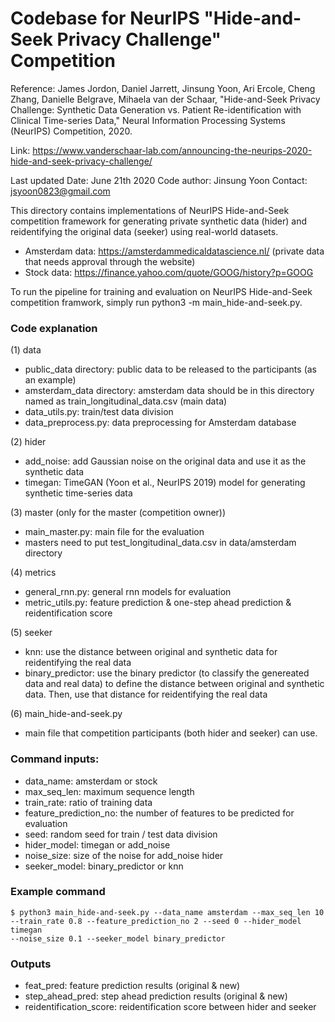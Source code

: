# Codebase for NeurIPS "Hide-and-Seek Privacy Challenge" Competition 

Reference: James Jordon, Daniel Jarrett, Jinsung Yoon, Ari Ercole, Cheng Zhang, Danielle Belgrave, Mihaela van der Schaar, 
"Hide-and-Seek Privacy Challenge: Synthetic Data Generation vs. Patient Re-identification with Clinical Time-series Data," 
Neural Information Processing Systems (NeurIPS) Competition, 2020.

Link: https://www.vanderschaar-lab.com/announcing-the-neurips-2020-hide-and-seek-privacy-challenge/

Last updated Date: June 21th 2020
Code author: Jinsung Yoon
Contact: jsyoon0823@gmail.com

This directory contains implementations of NeurIPS Hide-and-Seek competition framework for generating private synthetic data (hider)
and reidentifying the original data (seeker) using real-world datasets.

-   Amsterdam data: https://amsterdammedicaldatascience.nl/ (private data that needs approval through the website)
-   Stock data: https://finance.yahoo.com/quote/GOOG/history?p=GOOG

To run the pipeline for training and evaluation on NeurIPS Hide-and-Seek competition framwork, simply run 
python3 -m main_hide-and-seek.py.

### Code explanation

(1) data
- public_data directory: public data to be released to the participants (as an example)
- amsterdam_data directory: amsterdam data should be in this directory named as train_longitudinal_data.csv (main data)
- data_utils.py: train/test data division 
- data_preprocess.py: data preprocessing for Amsterdam database

(2) hider
- add_noise: add Gaussian noise on the original data and use it as the synthetic data
- timegan: TimeGAN (Yoon et al., NeurIPS 2019) model for generating synthetic time-series data

(3) master (only for the master (competition owner))
- main_master.py: main file for the evaluation
- masters need to put test_longitudinal_data.csv in data/amsterdam directory

(4) metrics
- general_rnn.py: general rnn models for evaluation
- metric_utils.py: feature prediction & one-step ahead prediction & reidentification score

(5) seeker
- knn: use the distance between original and synthetic data for reidentifying the real data
- binary_predictor: use the binary predictor (to classify the genereated data and real data) 
                    to define the distance between original and synthetic data.
                    Then, use that distance for reidentifying the real data

(6) main_hide-and-seek.py
- main file that competition participants (both hider and seeker) can use.

### Command inputs:

-   data_name: amsterdam or stock
-   max_seq_len: maximum sequence length
-   train_rate: ratio of training data
-   feature_prediction_no: the number of features to be predicted for evaluation
-   seed: random seed for train / test data division
-   hider_model: timegan or add_noise
-   noise_size: size of the noise for add_noise hider
-   seeker_model: binary_predictor or knn

### Example command

```shell
$ python3 main_hide-and-seek.py --data_name amsterdam --max_seq_len 10
--train_rate 0.8 --feature_prediction_no 2 --seed 0 --hider_model timegan 
--noise_size 0.1 --seeker_model binary_predictor
```

### Outputs

-   feat_pred: feature prediction results (original & new) 
-   step_ahead_pred: step ahead prediction results (original & new)
-   reidentification_score: reidentification score between hider and seeker
